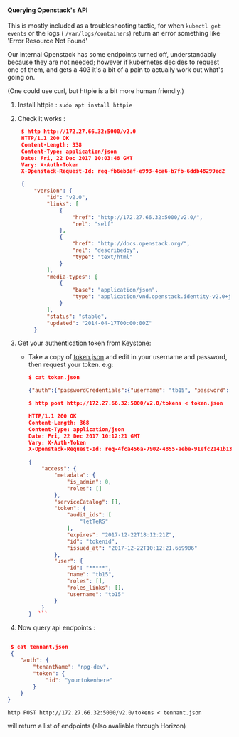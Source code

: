 #### Querying Openstack's API

This is mostly included as a troubleshooting tactic, for when `kubectl get events` or the logs ( `/var/logs/containers`) return an error something like 'Error Resource Not Found'

Our internal Openstack has some endpoints turned off, understandably because they are not needed; however if kubernetes decides to request one of them, and gets a 403 it's a bit of a pain to actually work out what's going on.

(One could use curl,  but httpie is a bit more human friendly.)

1. Install httpie :
		`sudo apt install httpie`
        
2. Check it works : 
        
   ```json
    $ http http://172.27.66.32:5000/v2.0
    HTTP/1.1 200 OK
    Content-Length: 338
    Content-Type: application/json
    Date: Fri, 22 Dec 2017 10:03:48 GMT
    Vary: X-Auth-Token
    X-Openstack-Request-Id: req-fb6eb3af-e993-4ca6-b7fb-6ddb48299ed2

    {
        "version": {
            "id": "v2.0",
            "links": [
                {
                    "href": "http://172.27.66.32:5000/v2.0/",
                    "rel": "self"
                },
                {
                    "href": "http://docs.openstack.org/",
                    "rel": "describedby",
                    "type": "text/html"
                }
            ],
            "media-types": [
                {
                    "base": "application/json",
                    "type": "application/vnd.openstack.identity-v2.0+json"
                }
            ],
            "status": "stable",
            "updated": "2014-04-17T00:00:00Z"
        } 
   ```
 
3. Get your authentication token from Keystone: 
    * Take a copy of [token.json](token.json) and edit in your username and password, then request your token. e.g:
      
        ```json
        $ cat token.json

        {"auth":{"passwordCredentials":{"username": "tb15", "password": "*****"}}}

        $ http post http://172.27.66.32:5000/v2.0/tokens < token.json
        
        HTTP/1.1 200 OK
        Content-Length: 368
        Content-Type: application/json
        Date: Fri, 22 Dec 2017 10:12:21 GMT
        Vary: X-Auth-Token
        X-Openstack-Request-Id: req-4fca456a-7902-4855-aebe-91efc2141b13

        {
            "access": {
                "metadata": {
                    "is_admin": 0,
                    "roles": []
                },
                "serviceCatalog": [],
                "token": {
                    "audit_ids": [
                        "letTeRS"
                    ],
                    "expires": "2017-12-22T18:12:21Z",
                    "id": "tokenid",
                    "issued_at": "2017-12-22T10:12:21.669906"
                },
                "user": {
                    "id": "*****",
                    "name": "tb15",
                    "roles": [],
                    "roles_links": [],
                    "username": "tb15"
                }
            }
        }  ```


4. Now query api endpoints :

```json

 $ cat tennant.json
 {
    "auth": {
        "tenantName": "npg-dev",
        "token": {
            "id": "yourtokenhere"
        }
    }
}
```
`http POST http://172.27.66.32:5000/v2.0/tokens < tennant.json`

will return a list of endpoints (also avaliable through Horizon)


  
 
     